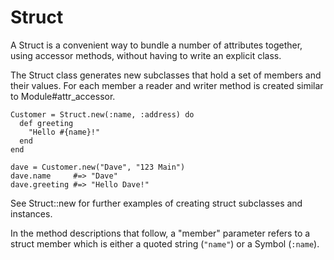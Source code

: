 # Struct

A Struct is a convenient way to bundle a number of attributes together, using
accessor methods, without having to write an explicit class.

The Struct class generates new subclasses that hold a set of members and their
values.  For each member a reader and writer method is created similar to
Module#attr_accessor.

    Customer = Struct.new(:name, :address) do
      def greeting
        "Hello #{name}!"
      end
    end

    dave = Customer.new("Dave", "123 Main")
    dave.name     #=> "Dave"
    dave.greeting #=> "Hello Dave!"

See Struct::new for further examples of creating struct subclasses and
instances.

In the method descriptions that follow, a "member" parameter refers to a
struct member which is either a quoted string (`"name"`) or a Symbol
(`:name`).